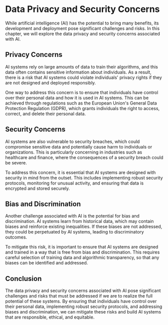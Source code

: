 Data Privacy and Security Concerns
======================================================================================

While artificial intelligence (AI) has the potential to bring many benefits, its development and deployment pose significant challenges and risks. In this chapter, we will explore the data privacy and security concerns associated with AI.

Privacy Concerns
----------------

AI systems rely on large amounts of data to train their algorithms, and this data often contains sensitive information about individuals. As a result, there is a risk that AI systems could violate individuals' privacy rights if they are not designed and deployed responsibly.

One way to address this concern is to ensure that individuals have control over their personal data and how it is used in AI systems. This can be achieved through regulations such as the European Union's General Data Protection Regulation (GDPR), which grants individuals the right to access, correct, and delete their personal data.

Security Concerns
-----------------

AI systems are also vulnerable to security breaches, which could compromise sensitive data and potentially cause harm to individuals or organizations. This is particularly concerning in industries such as healthcare and finance, where the consequences of a security breach could be severe.

To address this concern, it is essential that AI systems are designed with security in mind from the outset. This includes implementing robust security protocols, monitoring for unusual activity, and ensuring that data is encrypted and stored securely.

Bias and Discrimination
-----------------------

Another challenge associated with AI is the potential for bias and discrimination. AI systems learn from historical data, which may contain biases and reinforce existing inequalities. If these biases are not addressed, they could be perpetuated by AI systems, leading to discriminatory outcomes.

To mitigate this risk, it is important to ensure that AI systems are designed and trained in a way that is free from bias and discrimination. This requires careful selection of training data and algorithmic transparency, so that any biases can be identified and addressed.

Conclusion
----------

The data privacy and security concerns associated with AI pose significant challenges and risks that must be addressed if we are to realize the full potential of these systems. By ensuring that individuals have control over their personal data, implementing robust security protocols, and addressing biases and discrimination, we can mitigate these risks and build AI systems that are responsible, ethical, and equitable.
